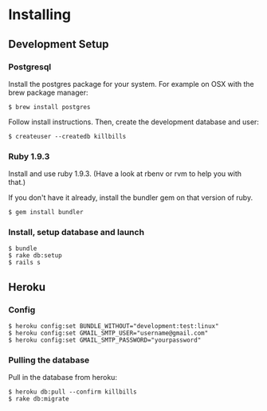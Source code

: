 Installing
==========

Development Setup
-----------------

### Postgresql

Install the postgres package for your system. For example on OSX with the brew package manager:

    $ brew install postgres

Follow install instructions. Then, create the development database and user:

    $ createuser --createdb killbills

### Ruby 1.9.3

Install and use ruby 1.9.3. (Have a look at rbenv or rvm to help you with that.)

If you don't have it already, install the bundler gem on that version of ruby.

    $ gem install bundler

### Install, setup database and launch

    $ bundle
    $ rake db:setup
    $ rails s


Heroku
------

### Config

    $ heroku config:set BUNDLE_WITHOUT="development:test:linux"
    $ heroku config:set GMAIL_SMTP_USER="username@gmail.com"
    $ heroku config:set GMAIL_SMTP_PASSWORD="yourpassword"

### Pulling the database

Pull in the database from heroku:

    $ heroku db:pull --confirm killbills
    $ rake db:migrate
